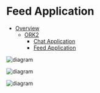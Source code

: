 # Feed Application

* [Overview](HOME)
  * [ORK2](ORK2/HOME)
    * [Chat Application](ORK2/Chat%20Application/HOME)
    * [Feed Application](ORK2/Feed%20Application/HOME)

![diagram](https://www.plantuml.com/plantuml/svg/0/jLHBRXf14DqZSOSAAopPPfDLLiQ3dJZ22JAGA2jKJ9UXu_wvFvEVSXWV8AVWOgdk4SG9PCa83JElgjwhNyz5YEXZqghRUI5DhP8WMCVemgl1mEENyvMCwxHCWNnjJIGJpskh1oYyHDEevDAWUdasKMZY_7OyK1WfH8OMbTNEckpl2dctCnv-UZ-VBJxUpDuinbUlhzwD-YSPdv0FrlIPLfz2Z-EqrJ1dmHw_pZM2en0i0Zi0rlaP42JduWt57bDKd1XAGxwFJdBCS783G-UKh35AQpBDPsmGq0YOHY_D2cu_L1c-jinH4_FT9rEpBoefa3l0FpADH0y4dYAx8MWo0LTy-rjJB9beX16N62YJtf4gkgXW2yEqNfF6R1rwZT-9wJ3yOMp514DPhgQbpC-Eb8KKqkR9IzihlTh9BYvjCWBzjtvmoBHJhaeHJ9ZkUUrm1jT4edS2FxeTu6itbhuEXkDcz3NcjBWXSCUZWwpWhLAb51wDbf7WCH7OiCibv5auNXkfk2nmDiHGVDeLMQE6oBmbvtz4fSXYKaWyXghU_6BcucYXuHUouHGsJqdaS89x6stOpmhzOvbClPOD7ICl5aYoEIIjp0CpZwLvE8QkOjwGbpbmV6XNAElpYhRpRmyC7xPTQiMKftJOL5frs5HA-KzKHij1AHR-VpkwhBB7pvnITccFVxkKs_1dUDcRVRoTt3xUjdMBNv0HvIFq6m00)

![diagram](https://www.plantuml.com/plantuml/svg/0/BL3BJWCn3BnNwZ-Odegqx4g84wUYKXvIWGgwGfmgip5jn2RU9aw1p-43-8h-6Cwsfumzuud7aoWO9BbsE3YnlccJ8TY8TF6ogW9-bMihc_IU8eM6lP2Nic5NeGaM_QvDNQgc5sUB5htK3_EgHQ4esbfDi_fRogwt7WxcLszFzNBrUh-yMyrdjxF7w_5fxYyeHFPZDNK5ZARwi8TQlnjfMJk4Zc9a11K0DXa3WbNlu4dAKU_nyXE5tFZpN4TkY4mULLzdXM2R23X2Ycd_6woYI12enSQo9tUmTNQj1EKYUMlGK95nfuUnxGQzON3iD7klyYosiHYXum2EB8EUB6Vb0ZvODGNizd-6Ci1ab2V0i4rsn_6uy3ErnyJzpXet7eW9UTCVx1y0)

![diagram](https://www.plantuml.com/plantuml/svg/0/XLFDRXen4BuZyGvJ3XL8BNlfgQSG84qgI5PPIDeJ6jO3kFAVR2yehVemLGzzXrvviOvDaX8rRT4AsDdnzpUp9o6YZurMxTOBQMhL289DZ2wyBGgFk_vQnaspR0Bvsff89lPhgmiKNgBPgiOrnV3DwrAXYVFff50OAKGkBORSZTAGxxiCtcvD1X-lvhF5xSNiV34PlnjVZhgzL2_91skw3AjVGMV8FrR3d0axV3lN28v2i0ZS05Yd_u0WMOit5FiTndZaweebdnbXn2K6IkUlYIL9Qr31GncgUaCQqzE1r_YP37h009fCm3L_PSnsgxeBaVJYr3P6eB_hheW4dpaRZqUT7dnfju0_lwbto0zlQGa3vvIiCslY-8HR13G2AkUbMSFqPjZ9Fjd1_gUmm87jlqLPMn3ibUNYohAkhE8fHN29es8KHL2orkUuGksbYvaHpRfHc7EyuP3ttoqaWKo3-TZ-1vUUuK4dKpZbnT-zn6ClPvP7KHEFPTMOEgSj1V8YyKLcApbVPqCCG60iEvMSjh6G0lsJN2UFKxkKAjjB-1zG8_FbYTthsLfmw7afI2MBzoDBI3pnWu6y2zU48i1Bs7d9cmdH9f3tezFX0t5gpxaUJFFUXTnINLqMvxDPMHqtfXaVXl3lFlqVlAz9R6eyBFtk4R5tN3vYUbBNn-LswuICoA_OBm00)
